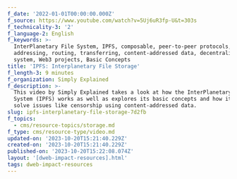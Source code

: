 ```yaml
---
f_date: '2022-01-01T00:00:00.000Z'
f_source: https://www.youtube.com/watch?v=5Uj6uR3fp-U&t=303s
f_technicality-3: '2'
f_language-2: English
f_keywords: >-
  InterPlanetary File System, IPFS, composable, peer-to-peer protocols,
  addressing, routing, transferring, content-addressed data, decentralized file
  system, Web3 projects, Basic Concepts
title: 'IPFS: Interplanetary File Storage'
f_length-3: 9 minutes
f_organization: Simply Explained
f_description: >-
  This video by Simply Explained takes a look at how the InterPlanetary File
  System (IPFS) works as well as explores its basic concepts and how it can
  solve issues like censorship using content-addressed data.
slug: ipfs-interplanetary-file-storage-7d2fb
f_topics:
  - cms/resource-topics/storage.md
f_type: cms/resource-type/video.md
updated-on: '2023-10-20T15:21:40.229Z'
created-on: '2023-10-20T15:21:40.229Z'
published-on: '2023-10-20T15:22:08.074Z'
layout: '[dweb-impact-resources].html'
tags: dweb-impact-resources
---
```



